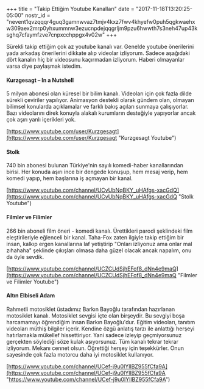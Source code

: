 +++
title = "Takip Ettiğim Youtube Kanalları"
date = "2017-11-18T13:20:25-05:00"
nostr_id = "nevent1qvzqqqr4guq3gamnwvaz7tmjv4kxz7fwv4khyefw0puh5qgkwaehxw309aex2mrp0yhxummnw3ezucnpdejqqgrljm9pzu6hwwth7s3neh47up43ksghq7cfaymfzve7cnpxcchppgx4v02w"
+++

Sürekli takip ettiğim çok az youtube kanalı var. Genelde youtube önerilerini yada arkadaş önerilerini dikkate alıp videolar izliyorum. Sadece aşağıdaki dört kanalın hiç bir videosunu kaçırmadan izliyorum. Haberi olmayanlar varsa diye paylaşmak istedim.

#### Kurzgesagt – In a Nutshell

5 milyon abonesi olan küresel bir bilim kanalı. Videoları için çok fazla dilde sürekli çeviriler yapılıyor. Animasyon destekli olarak gündem olan, olmayan bilimsel konularda açıklamalar ve farklı bakış açıları sunmaya çalışıyorlar. Bazı videolarını direk konuyla alakalı kurumların desteğiyle yapıyorlar ancak çok aşırı yanlı içerikleri yok.

[https://www.youtube.com/user/Kurzgesagt](https://www.youtube.com/user/Kurzgesagt "Kurzgesagt Youtube")

#### Stolk

740 bin abonesi bulunan Türkiye'nin sayılı komedi-haber kanallarından birisi. Her konuda aşırı ince bir dengede konuşup, hem mesaj verip, hem komedi yapıp, hem başlarına iş açmayan bir kanal.

[https://www.youtube.com/channel/UCvUbNqBKY_uHAfgs-xacGdQ](https://www.youtube.com/channel/UCvUbNqBKY_uHAfgs-xacGdQ "Stolk Youtube")

#### Filmler ve Filimler

266 bin aboneli film öneri - komedi kanalı. Ürettikleri parodi şeklindeki film eleştirileriyle eğlenceli bir kanal. Taha-Fox zaten ilgiyle takip ettiğim bir insan, kalkıp ergen kanallarına laf yetiştirip "Onları izliyonuz ama onlar mal zıhahaha" şeklinde çıkışları olmasa daha güzel olacak ancak napalım, onu da öyle sevdik.

[https://www.youtube.com/channel/UCZCUdSjhEFof8_dNn4e9maQ](https://www.youtube.com/channel/UCZCUdSjhEFof8_dNn4e9maQ "Filmler ve Filimler Youtube")

#### Altın Elbiseli Adam

Rahmetli motosiklet üstadımız Barkın Bayoğlu tarafından hazırlanan motosiklet kanalı. Motosiklet sevgisi içte olan birşeydir. Bu sevgiyi boşa harcamamayı öğrendiğim insan Barkın Bayoğlu'dur. Eğitim videoları, tanıtım videoları müthiş bilgiler içerir. Kendine özgü anlatış tarzı ile anlattığı herşeyi hatırlamakla mükellef hissettiriyor. Yani sadece izleyip geçmiyorsunuz gerçekten söylediği söze kulak asıyorsunuz. Tüm kanalı tekrar tekrar izliyorum. Mekanı cennet olsun. Öğrettiği herşey için teşekkürler. Onun sayesinde çok fazla motorcu daha iyi motosiklet kullanıyor.

[https://www.youtube.com/channel/UCef-j9u0IYllBZ955fCfa9A](https://www.youtube.com/channel/UCef-j9u0IYllBZ955fCfa9A "https://www.youtube.com/channel/UCef-j9u0IYllBZ955fCfa9A")
